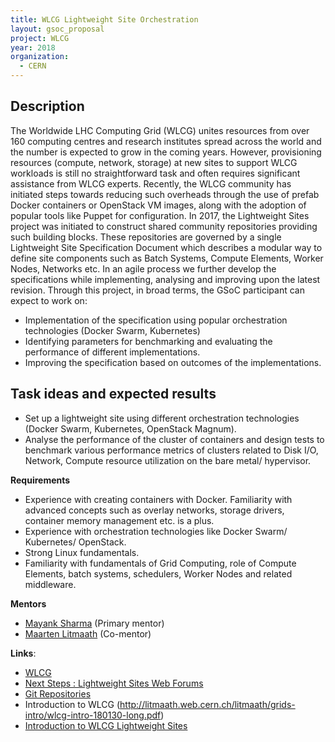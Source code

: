 ```yaml
---
title: WLCG Lightweight Site Orchestration
layout: gsoc_proposal
project: WLCG
year: 2018
organization:
  - CERN
---
```


## Description

The Worldwide LHC Computing Grid (WLCG) unites resources from over 160 computing centres and research institutes spread across the world and the number is expected to grow in the coming years. However, provisioning resources (compute, network, storage) at new sites to support WLCG workloads is still no straightforward task and often requires significant assistance from WLCG experts. Recently, the WLCG community has initiated steps towards reducing such overheads through the use of prefab Docker containers or OpenStack VM images, along with the adoption of popular tools like Puppet for configuration. In 2017, the Lightweight Sites project was initiated to construct shared community repositories providing such building blocks. These repositories are governed by a single Lightweight Site Specification Document which describes a modular way to define site components such as Batch Systems, Compute Elements, Worker Nodes, Networks etc. In an agile process we further develop the specifications while implementing, analysing and improving upon the latest revision. Through this project, in broad terms, the GSoC participant can expect to work on:
- Implementation of the specification using popular orchestration technologies (Docker Swarm, Kubernetes)
- Identifying parameters for benchmarking and evaluating the performance of different implementations.
- Improving the specification based on outcomes of the implementations.


## Task ideas and expected results

* Set up a lightweight site using different orchestration technologies (Docker Swarm, Kubernetes, OpenStack Magnum).
* Analyse the performance of the cluster of containers and design tests to benchmark various performance metrics of clusters related to Disk I/O, Network, Compute resource utilization on the bare metal/ hypervisor.



**Requirements**

* Experience with creating containers with Docker. Familiarity with advanced concepts such as overlay networks, storage drivers, container memory management etc. is a plus.
* Experience with orchestration technologies like Docker Swarm/ Kubernetes/ OpenStack.
* Strong Linux fundamentals.
* Familiarity with fundamentals of Grid Computing, role of Compute Elements, batch systems, schedulers, Worker Nodes and related middleware.


**Mentors**
* [Mayank Sharma](mailto:mayank.sharma@cern.ch?subject=GSoC-LWSite) (Primary mentor)
* [Maarten Litmaath](mailto:maarten.litmaath@cern.ch?subject=GSoC-LWSite) (Co-mentor)



**Links**:
* [WLCG](http://wlcg.web.cern.ch)
* [Next Steps : Lightweight Sites Web Forums](https://groups.google.com/forum/#!forum/wlcg-lightweight-sites)
* [Git Repositories](https://github.com/WLCG-Lightweight-Sites)
* Introduction to WLCG (http://litmaath.web.cern.ch/litmaath/grids-intro/wlcg-intro-180130-long.pdf)
* [Introduction to WLCG Lightweight Sites](https://indico.jinr.ru/contributionDisplay.py?contribId=219&confId=151)
